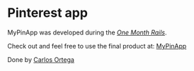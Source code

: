 # Pinterest app 

MyPinApp was developed during the [*One Month Rails*](http://onemonthrails.com).

Check out and feel free to use the final product at: [MyPinApp](http://mypinapp.net/)

Done by [Carlos Ortega](http://carlosomx.com)
